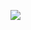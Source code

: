 [![](https://www.herokucdn.com/deploy/button.png)](https://heroku.com/deploy?template=https://github.com/hsakdjdakf/yhnm.git)
